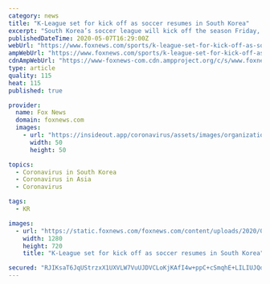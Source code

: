 ```yaml
---
category: news
title: "K-League set for kick off as soccer resumes in South Korea"
excerpt: "South Korea’s soccer league will kick off the season Friday, three days after the first pitch was thrown in baseball, in yet another sign that life in the country is starting to return to normal after strenuous efforts to contain the coronavirus."
publishedDateTime: 2020-05-07T16:29:00Z
webUrl: "https://www.foxnews.com/sports/k-league-set-for-kick-off-as-soccer-resumes-in-south-korea"
ampWebUrl: "https://www.foxnews.com/sports/k-league-set-for-kick-off-as-soccer-resumes-in-south-korea.amp"
cdnAmpWebUrl: "https://www-foxnews-com.cdn.ampproject.org/c/s/www.foxnews.com/sports/k-league-set-for-kick-off-as-soccer-resumes-in-south-korea.amp"
type: article
quality: 115
heat: 115
published: true

provider:
  name: Fox News
  domain: foxnews.com
  images:
    - url: "https://insideout.app/coronavirus/assets/images/organizations/foxnews.com-50x50.jpg"
      width: 50
      height: 50

topics:
  - Coronavirus in South Korea
  - Coronavirus in Asia
  - Coronavirus

tags:
  - KR

images:
  - url: "https://static.foxnews.com/foxnews.com/content/uploads/2020/05/SK-Soccer.jpg"
    width: 1280
    height: 720
    title: "K-League set for kick off as soccer resumes in South Korea"

secured: "RJIKsaT6JqUStrzxX1UXVLW7VuUJDVCLoKjKAfI4w+ppC+cSmqhE+LILIUJQdV8ok1gY7LgjvRLbKnC4lppWtd3Q3X0CuxpgAdsVeFZiuSOsLKu6ra2T+cSQ4Kg0wcpnCXHAevZHmEq9bBCGEQNG4thQUzNMYiwYcWPn+6C0M4r21tNBd8lT6oCDJH2BvxaBqrDsQ/r3xNV1Rkp9aeBgaAYZW0zXPHqpywnG7CXvhwYUFGAd74AkzToA2cgtT96YKDYxJZ+k/uLZr4okKJz9lYyQvXCYZ4snVCDMQWd5ProETiNIQUIvU3Asuf7S0Myy;vnnbi7MCBiHqaFglvo4W3A=="
---
```



